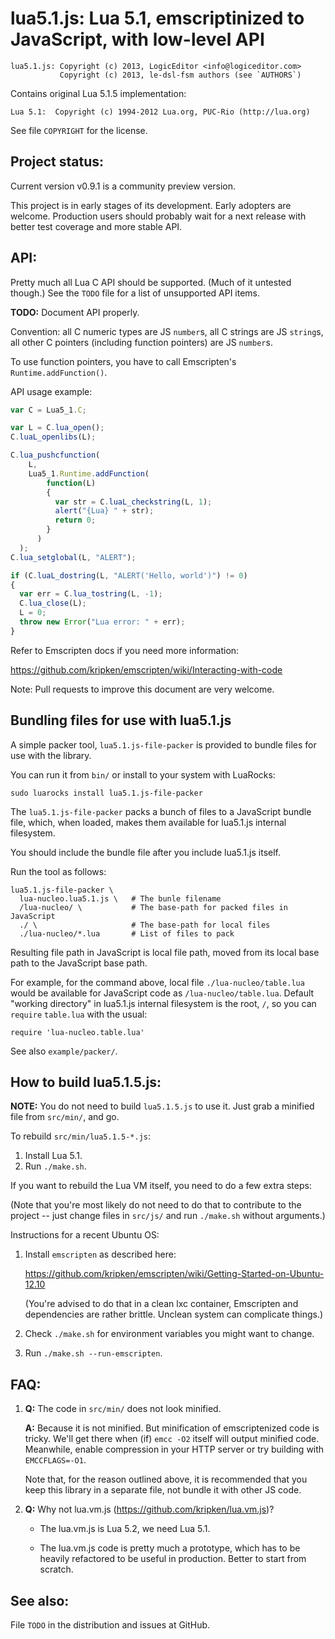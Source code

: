 lua5.1.js: Lua 5.1, emscriptinized to JavaScript, with low-level API
====================================================================

```
lua5.1.js: Copyright (c) 2013, LogicEditor <info@logiceditor.com>
           Copyright (c) 2013, le-dsl-fsm authors (see `AUTHORS`)
```

Contains original Lua 5.1.5 implementation:

```
Lua 5.1:  Copyright (c) 1994-2012 Lua.org, PUC-Rio (http://lua.org)
```

See file `COPYRIGHT` for the license.

Project status:
---------------

Current version v0.9.1 is a community preview version.

This project is in early stages of its development. Early adopters
are welcome. Production users should probably wait for a next release
with better test coverage and more stable API.

API:
----

Pretty much all Lua C API should be supported. (Much of it untested though.)
See the `TODO` file for a list of unsupported API items.

**TODO:** Document API properly.

Convention: all C numeric types are JS `number`s, all C strings are JS `string`s, all other C pointers (including function pointers) are
JS `number`s.

To use function pointers, you have to call Emscripten's `Runtime.addFunction()`.

API usage example:

```JavaScript
var C = Lua5_1.C;

var L = C.lua_open();
C.luaL_openlibs(L);

C.lua_pushcfunction(
    L,
    Lua5_1.Runtime.addFunction(
        function(L)
        {
          var str = C.luaL_checkstring(L, 1);
          alert("{Lua} " + str);
          return 0;
        }
      )
  );
C.lua_setglobal(L, "ALERT");

if (C.luaL_dostring(L, "ALERT('Hello, world')") != 0)
{
  var err = C.lua_tostring(L, -1);
  C.lua_close(L);
  L = 0;
  throw new Error("Lua error: " + err);
}
```

Refer to Emscripten docs if you need more information:

https://github.com/kripken/emscripten/wiki/Interacting-with-code

Note: Pull requests to improve this document are very welcome.

Bundling files for use with lua5.1.js
-------------------------------------

A simple packer tool, `lua5.1.js-file-packer` is provided to bundle files
for use with the library.

You can run it from `bin/` or install to your system with LuaRocks:

    sudo luarocks install lua5.1.js-file-packer

The `lua5.1.js-file-packer` packs a bunch of files to a JavaScript bundle file,
which, when loaded, makes them available for lua5.1.js internal filesystem.

You should include the bundle file after you include lua5.1.js itself.

Run the tool as follows:

    lua5.1.js-file-packer \
      lua-nucleo.lua5.1.js \   # The bunle filename
      /lua-nucleo/ \           # The base-path for packed files in JavaScript
      ./ \                     # The base-path for local files
      ./lua-nucleo/*.lua       # List of files to pack

Resulting file path in JavaScript is local file path, moved from its local base
path to the JavaScript base path.

For example, for the command above, local file `./lua-nucleo/table.lua`
would be available for JavaScript code as `/lua-nucleo/table.lua`. Default  "working directory" in lua5.1.js internal filesystem is the root, `/`, so
you can `require` `table.lua` with the usual:

    require 'lua-nucleo.table.lua'

See also `example/packer/`.

How to build lua5.1.5.js:
-------------------------

**NOTE:** You do not need to build `lua5.1.5.js` to use it.
          Just grab a minified file from `src/min/`, and go.

To rebuild `src/min/lua5.1.5-*.js`:

1. Install Lua 5.1.
2. Run `./make.sh`.

If you want to rebuild the Lua VM itself, you need to do a few extra steps:

(Note that you're most likely do not need to do that to contribute
to the project -- just change files in `src/js/` and run `./make.sh`
without arguments.)

Instructions for a recent Ubuntu OS:

1. Install `emscripten` as described here:

   https://github.com/kripken/emscripten/wiki/Getting-Started-on-Ubuntu-12.10

   (You're advised to do that in a clean lxc container, Emscripten and
   dependencies are rather brittle. Unclean system can complicate things.)

2. Check `./make.sh` for environment variables you might want to change.

3. Run `./make.sh --run-emscripten`.

FAQ:
----

1. **Q:** The code in `src/min/` does not look minified.

   **A:** Because it is not minified. But minification of emscriptenized code
   is tricky. We'll get there when (if) `emcc -O2` itself will output minified
   code. Meanwhile, enable compression in your HTTP server
   or try building with `EMCCFLAGS=-O1`.

   Note that, for the reason outlined above, it is recommended that you keep
   this library in a separate file, not bundle it with other JS code.

2. **Q:** Why not lua.vm.js (https://github.com/kripken/lua.vm.js)?

   * The lua.vm.js is Lua 5.2, we need Lua 5.1.

   * The lua.vm.js code is pretty much a prototype, which has to be heavily refactored to be useful in production. Better to start from scratch.

See also:
---------

File `TODO` in the distribution and issues at GitHub.
